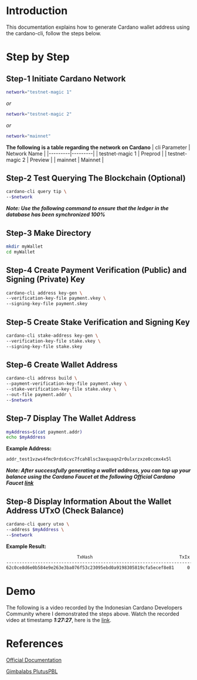# Introduction

This documentation explains how to generate Cardano wallet address using the cardano-cli, follow the steps below.

# Step by Step

## Step-1 Initiate Cardano Network

```bash
network="testnet-magic 1"
```

_or_

```bash
network="testnet-magic 2"
```

_or_

```bash
network="mainnet"
```

**The following is a table regarding the network on Cardano**
| cli Parameter | Network Name |
|---------|---------|
| testnet-magic 1 | Preprod |
| testnet-magic 2 | Preview |
| mainnet | Mainnet |

## Step-2 Test Querying The Blockchain (Optional)

```bash
cardano-cli query tip \
--$network
```

**_Note: Use the following command to ensure that the ledger in the database has been synchronized 100%_**

## Step-3 Make Directory

```bash
mkdir myWallet
cd myWallet
```

## Step-4 Create Payment Verification (Public) and Signing (Private) Key

```bash
cardano-cli address key-gen \
--verification-key-file payment.vkey \
--signing-key-file payment.skey
```

## Step-5 Create Stake Verification and Signing Key

```bash
cardano-cli stake-address key-gen \
--verification-key-file stake.vkey \
--signing-key-file stake.skey
```

## Step-6 Create Wallet Address

```bash
cardano-cli address build \
--payment-verification-key-file payment.vkey \
--stake-verification-key-file stake.vkey \
--out-file payment.addr \
--$network
```

## Step-7 Display The Wallet Address

```bash
myAddress=$(cat payment.addr)
echo $myAddress
```

**Example Address:**

```bash
addr_test1vzws4fmc9rds6cvc7fcah8lsc3axquaqn2r0ulxrzxze0ccmx4x5l
```

**_Note: After successfully generating a wallet address, you can top up your balance using the Cardano Faucet at the following Official Cardano Faucet [link](https://docs.cardano.org/cardano-testnet/tools/faucet/)_**

## Step-8 Display Information About the Wallet Address UTxO (Check Balance)

```bash
cardano-cli query utxo \
--address $myAddress \
--$network
```

**Example Result:**

```bash
                           TxHash                                 TxIx        Amount
--------------------------------------------------------------------------------------
62c0ce8d6e0b584e9e263e3ba076f53c23095ebd0a9198305819cfa5ecef8e81     0        1000000000 lovelace + TxOutDatumNone
```

# Demo

The following is a video recorded by the Indonesian Cardano Developers Community where I demonstrated the steps above. Watch the recorded video at timestamp **_1:27:27_**, here is the [link](https://youtu.be/03hXLZ_07N0?list=PLUj8499OocHiL8gXPv8wMlLW-zIcyYdrQ).

# References

[Official Documentation](https://docs.cardano.org/development-guidelines/use-cli/)

[Gimbalabs PlutusPBL](https://plutuspbl.io/modules/102/slts)
